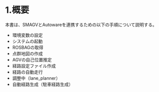 # 1.概要

本書は、SMAGVとAutowareを連携するための以下の手順について説明する。

- 環境変数の設定
- システムの起動
- ROSBAGの取得
- 点群地図の作成
- AGVの自己位置推定
- 経路設定ファイル作成
- 経路の自動走行
- 調整中（lane_planner）
- 自動経路生成（駐車経路生成）



